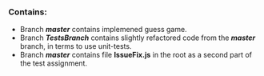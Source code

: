 ### Contains: 
* Branch __*master*__ contains implemened guess game.
* Branch __*TestsBranch*__ contains slightly refactored code from the __*master*__ branch, in terms to use unit-tests. 
* Branch __*master*__ contains file __IssueFix.js__ in the root as a second part of the test assignment.
